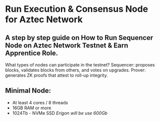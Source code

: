 # Run Execution & Consensus Node for Aztec Network

## A step by step guide on How to Run Sequencer Node on Aztec Network Testnet & Earn Apprentice Role.

What types of nodes can participate in the testnet?
Sequencer: proposes blocks, validates blocks from others, and votes on upgrades.
Prover: generates ZK proofs that attest to roll-up integrity.

## **Minimal Node:**
- At least 4 cores / 8 threads
- 16GB RAM or more
- 1024Tb - NVMe SSD   *Erigon will be use 600Gb*
